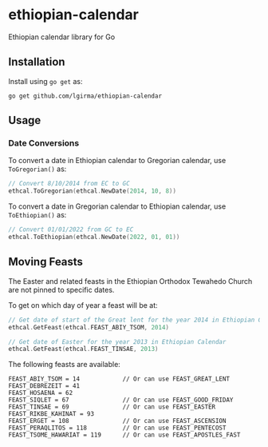 # ethiopian-calendar

Ethiopian calendar library for Go

## Installation

Install using `go get` as:

```shell
go get github.com/lgirma/ethiopian-calendar
```

## Usage

### Date Conversions

To convert a date in Ethiopian calendar to Gregorian calendar, use `ToGregorian()` as:

```go
// Convert 8/10/2014 from EC to GC
ethcal.ToGregorian(ethcal.NewDate(2014, 10, 8))
```

To convert a date in Gregorian calendar to Ethiopian calendar, use `ToEthiopian()` as:

```go
// Convert 01/01/2022 from GC to EC
ethcal.ToEthiopian(ethcal.NewDate(2022, 01, 01))
```

## Moving Feasts

The Easter and related feasts in the Ethiopian Orthodox Tewahedo Church are not pinned to specific dates.

To get on which day of year a feast will be at:

```go
// Get date of start of the Great lent for the year 2014 in Ethiopian Calendar
ethcal.GetFeast(ethcal.FEAST_ABIY_TSOM, 2014)

// Get date of Easter for the year 2013 in Ethiopian Calendar
ethcal.GetFeast(ethcal.FEAST_TINSAE, 2013)
```

The following feasts are available:

```
FEAST_ABIY_TSOM = 14            // Or can use FEAST_GREAT_LENT
FEAST_DEBREZEIT = 41
FEAST_HOSAENA = 62
FEAST_SIQLET = 67               // Or can use FEAST_GOOD_FRIDAY
FEAST_TINSAE = 69               // Or can use FEAST_EASTER
FEAST_RIKBE_KAHINAT = 93
FEAST_ERGET = 108               // Or can use FEAST_ASCENSION
FEAST_PERAQLITOS = 118          // Or can use FEAST_PENTECOST
FEAST_TSOME_HAWARIAT = 119      // Or can use FEAST_APOSTLES_FAST
```